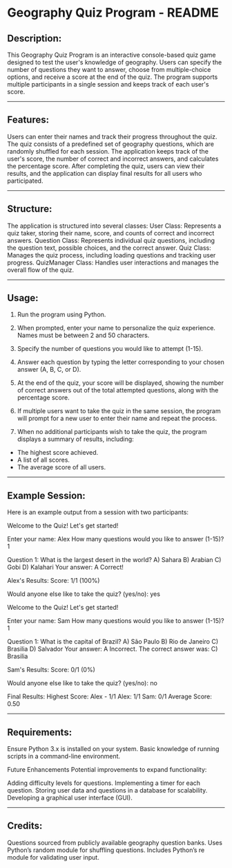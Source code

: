 Geography Quiz Program - README
===============================

Description:
----------------
This Geography Quiz Program is an interactive console-based quiz game designed to test the user's knowledge of geography.
Users can specify the number of questions they want to answer, choose from multiple-choice options, and receive a score at the end of the quiz.
The program supports multiple participants in a single session and keeps track of each user's score.

----------------
Features:
----------------
Users can enter their names and track their progress throughout the quiz.
The quiz consists of a predefined set of geography questions, which are randomly shuffled for each session.
The application keeps track of the user's score, the number of correct and incorrect answers, and calculates the percentage score.
After completing the quiz, users can view their results, and the application can display final results for all users who participated.

----------------
Structure:
----------------
The application is structured into several classes:
User Class: Represents a quiz taker, storing their name, score, and counts of correct and incorrect answers.
Question Class: Represents individual quiz questions, including the question text, possible choices, and the correct answer.
Quiz Class: Manages the quiz process, including loading questions and tracking user progress.
QuizManager Class: Handles user interactions and manages the overall flow of the quiz.

----------------
Usage:
----------------
1. Run the program using Python.

2. When prompted, enter your name to personalize the quiz experience. Names must be between 2 and 50 characters.

3. Specify the number of questions you would like to attempt (1-15).

4. Answer each question by typing the letter corresponding to your chosen answer (A, B, C, or D).

5. At the end of the quiz, your score will be displayed, showing the number of correct answers out of the total attempted questions, along with the percentage score.

6. If multiple users want to take the quiz in the same session, the program will prompt for a new user to enter their name and repeat the process.

7. When no additional participants wish to take the quiz, the program displays a summary of results, including:
- The highest score achieved.
- A list of all scores.
- The average score of all users.

----------------
Example Session:
----------------
Here is an example output from a session with two participants:

Welcome to the Quiz! Let's get started!

Enter your name: Alex
How many questions would you like to answer (1-15)? 1

Question 1: What is the largest desert in the world?
A) Sahara
B) Arabian
C) Gobi
D) Kalahari
Your answer: A
Correct!

Alex's Results:
Score: 1/1 (100%)

Would anyone else like to take the quiz? (yes/no): yes

Welcome to the Quiz! Let's get started!

Enter your name: Sam
How many questions would you like to answer (1-15)? 1

Question 1: What is the capital of Brazil?
A) São Paulo
B) Rio de Janeiro
C) Brasilia
D) Salvador
Your answer: A
Incorrect. The correct answer was: C) Brasilia

Sam's Results:
Score: 0/1 (0%)

Would anyone else like to take the quiz? (yes/no): no

Final Results:
Highest Score: Alex - 1/1
Alex: 1/1
Sam: 0/1
Average Score: 0.50

----------------
Requirements:
----------------
Ensure Python 3.x is installed on your system.
Basic knowledge of running scripts in a command-line environment.

Future Enhancements
Potential improvements to expand functionality:

Adding difficulty levels for questions.
Implementing a timer for each question.
Storing user data and questions in a database for scalability.
Developing a graphical user interface (GUI).

----------------
Credits:
----------------
Questions sourced from publicly available geography question banks.
Uses Python’s random module for shuffling questions.
Includes Python’s re module for validating user input.
